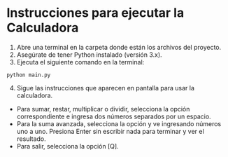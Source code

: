 # Instrucciones para ejecutar la Calculadora

1. Abre una terminal en la carpeta donde están los archivos del proyecto.
2. Asegúrate de tener Python instalado (versión 3.x).
3. Ejecuta el siguiente comando en la terminal:

```
python main.py
```

4. Sigue las instrucciones que aparecen en pantalla para usar la calculadora.

- Para sumar, restar, multiplicar o dividir, selecciona la opción correspondiente e ingresa dos números separados por un espacio.
- Para la suma avanzada, selecciona la opción y ve ingresando números uno a uno. Presiona Enter sin escribir nada para terminar y ver el resultado.
- Para salir, selecciona la opción [Q].